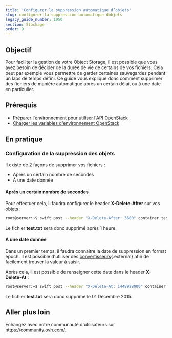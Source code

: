 ```yaml
---
title: 'Configurer la suppression automatique d’objets'
slug: configurer-la-suppression-automatique-dobjets
legacy_guide_number: 1950
section: Stockage
order: 9
---
```


## Objectif

Pour faciliter la gestion de votre Object Storage, il est possible que vous ayez besoin de décider de la durée de vie de certains de vos fichiers. Cela peut par exemple vous permettre de garder certaines sauvegardes pendant un laps de temps défini. Ce guide vous explique donc comment supprimer des fichiers de manière automatique après un certain délai, ou à une date en particulier.

## Prérequis

- [Préparer l'environnement pour utiliser l'API OpenStack](../preparer-lenvironnement-pour-utiliser-lapi-openstack/)
- [Charger les variables d'environnement OpenStack](../charger-les-variables-denvironnement-openstack/)

## En pratique

### Configuration de la suppression des objets

Il existe de 2 façons de supprimer vos fichiers :

- Après un certain nombre de secondes
- À une date donnée


#### Après un certain nombre de secondes

Pour effectuer cela, il faudra configurer le header  **X-Delete-After**  sur vos objets :

```bash
root@server:~$ swift post --header "X-Delete-After: 3600" container test.txt
```

Le fichier  **test.txt**  sera donc supprimé après 1 heure.

#### A une date donnée

Dans un premier temps, il faudra connaitre la date de suppression en format epoch. Il est possible d'utiliser des [convertisseurs](http://www.epochconverter.com/){.external} afin de facilement trouver la valeur à saisir.

Après cela, il est possible de renseigner cette date dans le header  **X-Delete-At**  :

```bash
root@server:~$ swift post --header "X-Delete-At: 1448928000" container test.txt
```

Le fichier  **test.txt**  sera donc supprimé le 01 Décembre 2015.

## Aller plus loin
  
Échangez avec notre communauté d'utilisateurs sur <https://community.ovh.com/>.
